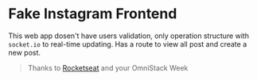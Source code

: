 # Fake Instagram Frontend

This web app dosen't have users validation, only operation structure with `socket.io` to real-time updating. Has a route to view all post and create a new post.

> Thanks to [Rocketseat](https://rocketseat.com.br/) and your OmniStack Week
